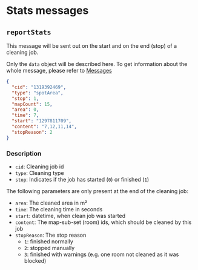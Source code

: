 # Stats messages

## `reportStats`

This message will be sent out on the start and on the end (stop) of a cleaning job.

Only the `data` object will be described here.
To get information about the whole message, please refer to [Messages](index.md#messages)

```json
{
  "cid": "1319392469",
  "type": "spotArea",
  "stop": 1,
  "mapCount": 15,
  "area": 0,
  "time": 7,
  "start": "1297811709",
  "content": "7,12,11,14",
  "stopReason": 2
}
```

### Description

- `cid`: Cleaning job id
- `type`: Cleaning type
- `stop`: Indicates if the job has started (`0`) or finished (`1`)

The following parameters are only present at the end of the cleaning job:

- `area`: The cleaned area in m²
- `time`: The cleaning time in seconds
- `start`: datetime, when clean job was started
- `content`: The map-sub-set (room) ids, which should be cleaned by this job
- `stopReason`: The stop reason
  - `1`: finished normally
  - `2`: stopped manually
  - `3`: finished with warnings (e.g. one room not cleaned as it was blocked)
